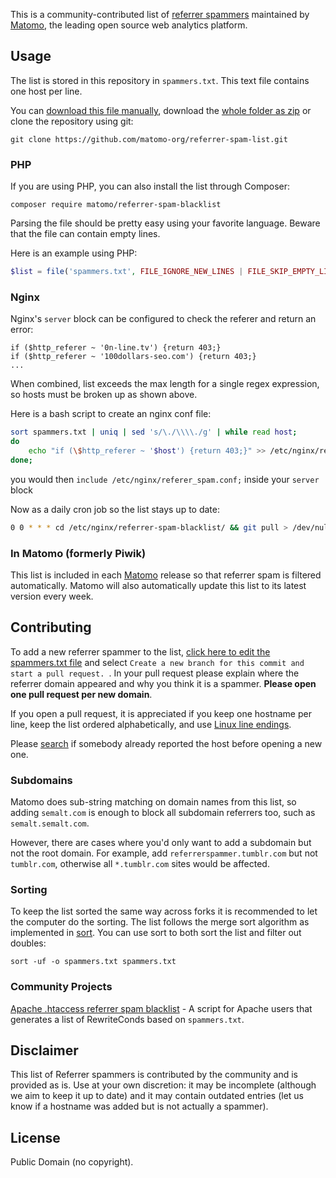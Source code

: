 This is a community-contributed list of [referrer spammers](http://en.wikipedia.org/wiki/Referer_spam) maintained by [Matomo](https://matomo.org/), the leading open source web analytics platform.

## Usage

The list is stored in this repository in `spammers.txt`. This text file contains one host per line.

You can [download this file manually](https://github.com/matomo-org/referrer-spam-list/blob/master/spammers.txt), download the [whole folder as zip](https://github.com/matomo-org/referrer-spam-list/archive/master.zip) or clone the repository using git:

```
git clone https://github.com/matomo-org/referrer-spam-list.git
```

### PHP

If you are using PHP, you can also install the list through Composer:

```
composer require matomo/referrer-spam-blacklist
```

Parsing the file should be pretty easy using your favorite language. Beware that the file can contain empty lines.

Here is an example using PHP:

```php
$list = file('spammers.txt', FILE_IGNORE_NEW_LINES | FILE_SKIP_EMPTY_LINES);
```

### Nginx

Nginx's `server` block can be configured to check the referer and return an error:

```nginx
if ($http_referer ~ '0n-line.tv') {return 403;}
if ($http_referer ~ '100dollars-seo.com') {return 403;}
...
```
When combined, list exceeds the max length for a single regex expression, so hosts must be broken up as shown above.

Here is a bash script to create an nginx conf file:
```bash
sort spammers.txt | uniq | sed 's/\./\\\\./g' | while read host; 
do 
    echo "if (\$http_referer ~ '$host') {return 403;}" >> /etc/nginx/referer_spam.conf
done;
```

you would then `include /etc/nginx/referer_spam.conf;` inside your `server` block

Now as a daily cron job so the list stays up to date:

```bash
0 0 * * * cd /etc/nginx/referrer-spam-blacklist/ && git pull > /dev/null && echo "" > /etc/nginx/referer_spam.conf && sort spammers.txt | uniq | sed 's/\./\\\\\\\\./g' | while read host; do echo "if (\$http_referer ~ '$host') {return 403;}" >> /etc/nginx/referer_spam.conf; done; service nginx reload > /dev/null
```


### In Matomo (formerly Piwik)

This list is included in each [Matomo](https://matomo.org) release so that referrer spam is filtered automatically. Matomo will also automatically update this list to its latest version every week.

## Contributing

To add a new referrer spammer to the list, [click here to edit the spammers.txt file](https://github.com/matomo-org/referrer-spam-list/edit/master/spammers.txt) and select `Create a new branch for this commit and start a pull request. `. In your pull request please explain where the referrer domain appeared and why you think it is a spammer. **Please open one pull request per new domain**.

If you open a pull request, it is appreciated if you keep one hostname per line, keep the list ordered alphabetically, and use [Linux line endings](http://en.wikipedia.org/wiki/Newline).

Please [search](https://github.com/matomo-org/referrer-spam-list/pulls) if somebody already reported the host before opening a new one.

### Subdomains

Matomo does sub-string matching on domain names from this list, so adding `semalt.com` is enough to block all subdomain referrers too, such as `semalt.semalt.com`.

However, there are cases where you'd only want to add a subdomain but not the root domain. For example, add `referrerspammer.tumblr.com` but not `tumblr.com`, otherwise all `*.tumblr.com` sites would be affected.

### Sorting

To keep the list sorted the same way across forks it is recommended to let the computer do the sorting. The list follows the merge sort algorithm as implemented in [sort](https://en.wikipedia.org/wiki/Sort_(Unix)). You can use sort to both sort the list and filter out doubles:

```
sort -uf -o spammers.txt spammers.txt
```

### Community Projects
[Apache .htaccess referrer spam blacklist](https://github.com/kambrium/apache-referrer-spam-blacklist) - A script for Apache users that generates a list of RewriteConds based on `spammers.txt`.

## Disclaimer

This list of Referrer spammers is contributed by the community and is provided as is. Use at your own discretion: it may be incomplete (although we aim to keep it up to date) and it may contain outdated entries (let us know if a hostname was added but is not actually a spammer).

## License

Public Domain (no copyright).
